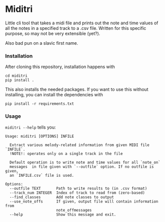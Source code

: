 # Miditri
Little cli tool that takes a midi file and prints out the note and time values of all the notes in a specified track to a .csv file.
Written for this specific purpose, so may not be very extensible (yet?).

Also bad pun on a slavic first name.

### Installation
After cloning this repository, installation happens with
```
cd miditri 
pip install .
```
This also installs the needed packages. If you want to use this without installing, you can install the dependencies with
```
pip install -r requirements.txt
```

### Usage
`miditri --help` tells you:
```
Usage: miditri [OPTIONS] INFILE

  Extract various melody-related information from given MIDI file `INFILE`.
  !NOTE!: operates only on a single track in the file

  Default operation is to write note and time values for all `note_on`
  messages  in file given with `--outfile` option. If no outfile is given,
  an `INFILE.csv` file is used.

Options:
  --outfile TEXT       Path to write results to (in .csv format)
  --track_num INTEGER  Index of track to read from (zero-based)
  --find_classes       Add note classes to output
  --use_note_offs      If given, output file will contain information from
                       note_offmessages
  --help               Show this message and exit.
```
